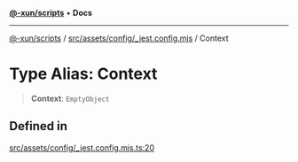 [**@-xun/scripts**](../../../../../README.md) • **Docs**

***

[@-xun/scripts](../../../../../README.md) / [src/assets/config/\_jest.config.mjs](../README.md) / Context

# Type Alias: Context

> **Context**: `EmptyObject`

## Defined in

[src/assets/config/\_jest.config.mjs.ts:20](https://github.com/Xunnamius/xscripts/blob/91915b63e10dd6449ad16f4202f487b34227194a/src/assets/config/_jest.config.mjs.ts#L20)
